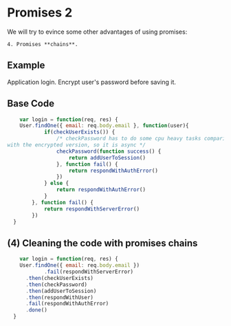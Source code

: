 # Promises 2
We will try to evince some other advantages of using promises:

	4. Promises **chains**.

## Example
Application login.
Encrypt user's password before saving it.
## Base Code
```javascript
	var login = function(req, res) {
    User.findOne({ email: req.body.email }, function(user){
			if(checkUserExists()) {
				/* checkPassword has to do some cpu heavy tasks comparing the password 
with the encrypted version, so it is async */
				checkPassword(function success() {
					return addUserToSession()
				}, function fail() {
					return respondWithAuthError()
				})
			} else {
				return respondWithAuthError()
			}
		}, function fail() {
			return respondWithServerError()
		})
  }
```
## (4) Cleaning the code with promises chains 
```javascript
	var login = function(req, res) {
    User.findOne({ email: req.body.email })
			.fail(respondWithServerError)
      .then(checkUserExists)
      .then(checkPassword)
      .then(addUserToSession)
      .then(respondWithUser)
      .fail(respondWithAuthError)
      .done()
  }
```